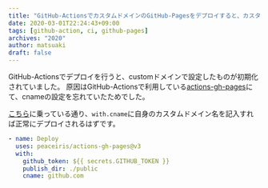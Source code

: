 ```yaml
---
title: "GitHub-ActionsでカスタムドメインのGitHub-Pagesをデプロイすると、カスタムドメインの登録が消える"
date: 2020-03-01T22:24:43+09:00
tags: [github-action, ci, github-pages]
archives: "2020"
author: matsuaki
draft: false
---
```


GitHub-Actionsでデプロイを行うと、customドメインで設定したものが初期化されていました。
原因はGitHub-Actionsで利用している[actions-gh-pages](https://github.com/peaceiris/actions-gh-pages)にて、cnameの設定を忘れていたためでした。

[こちら](https://github.com/peaceiris/actions-gh-pages#%EF%B8%8F-disable-nojekyll)に乗っている通り、`with.cname`に自身のカスタムドメイン名を記入すれば正常にデプロイされるはずです。

```yaml
- name: Deploy
  uses: peaceiris/actions-gh-pages@v3
  with:
    github_token: ${{ secrets.GITHUB_TOKEN }}
    publish_dir: ./public
    cname: github.com
```
